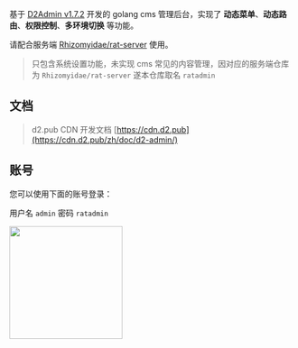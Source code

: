 基于 [D2Admin v1.7.2](https://github.com/d2-projects/d2-admin) 开发的 golang cms 管理后台，实现了 **动态菜单**、**动态路由**、**权限控制**、**多环境切换** 等功能。

请配合服务端 [Rhizomyidae/rat-server](https://github.com/Rhizomyidae/rat-server) 使用。

> 只包含系统设置功能，未实现 cms 常见的内容管理，因对应的服务端仓库为 `Rhizomyidae/rat-server` 遂本仓库取名 `ratadmin`

## 文档

> d2.pub CDN 开发文档 [https://cdn.d2.pub](https://cdn.d2.pub/zh/doc/d2-admin/)

## 账号

您可以使用下面的账号登录：

用户名 `admin` 密码 `ratadmin`

<a href="https://github.com/d2-projects/d2-admin" target="_blank"><img src="https://raw.githubusercontent.com/FairyEver/d2-admin/master/docs/image/d2-admin@2x.png" width="200"></a>

